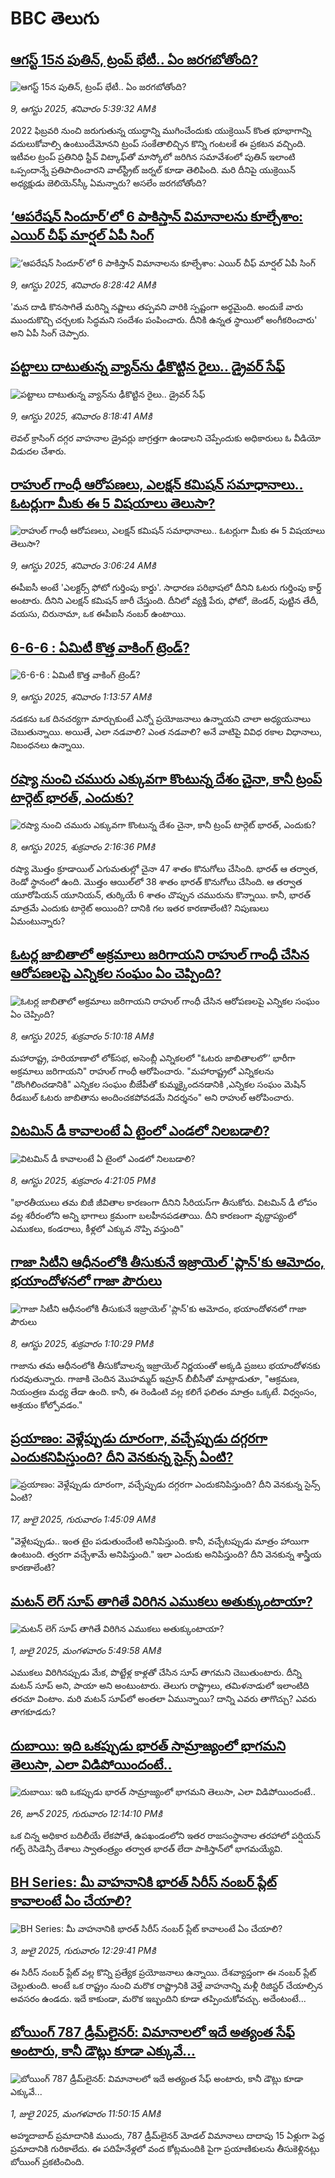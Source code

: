 # BBC తెలుగు## [ఆగస్ట్ 15న పుతిన్, ట్రంప్ భేటీ.. ఏం జరగబోతోంది?](https://www.bbc.com/telugu/articles/c17nw54794wo?at_medium=RSS&at_campaign=rss?at_campaign=githubrss)![ఆగస్ట్ 15న పుతిన్, ట్రంప్ భేటీ.. ఏం జరగబోతోంది?](https://ichef.bbci.co.uk/ace/ws/240/cpsprodpb/54e2/live/85ff9ee0-74da-11f0-9155-b594707ed0ec.jpg)_9, ఆగస్టు 2025, శనివారం 5:39:32 AMకి_2022 ఫిబ్రవరి నుంచి జరుగుతున్న యుద్ధాన్ని ముగించేందుకు యుక్రెయిన్ కొంత భూభాగాన్ని వదులుకోవాల్సి ఉంటుందేమోనని ట్రంప్ సంకేతాలిచ్చిన కొన్ని గంటలకే ఈ ప్రకటన వచ్చింది. ఇటీవల ట్రంప్ ప్రతినిధి స్టీవ్ విట్కాఫ్‌తో మాస్కోలో జరిగిన సమావేశంలో పుతిన్ ఇలాంటి ఒప్పందాన్నే ప్రతిపాదించారని వాల్‌స్ట్రీట్ జర్నల్ కూడా తెలిపింది. మరి దీనిపై యుక్రెయిన్ అధ్యక్షుడు జెలియెన్‌స్కీ ఏమన్నారు? అసలేం జరగబోతోంది?## [‘ఆపరేషన్ సిందూర్’లో 6 పాకిస్తాన్ విమానాలను కూల్చేశాం:  ఎయిర్ చీఫ్ మార్షల్ ఏపీ సింగ్](https://www.bbc.com/telugu/articles/cwy0e03nwdko?at_medium=RSS&at_campaign=rss?at_campaign=githubrss)![‘ఆపరేషన్ సిందూర్’లో 6 పాకిస్తాన్ విమానాలను కూల్చేశాం:  ఎయిర్ చీఫ్ మార్షల్ ఏపీ సింగ్](https://ichef.bbci.co.uk/ace/ws/240/cpsprodpb/533b/live/96311680-74fe-11f0-9d24-bb8d7f1f657e.jpg)_9, ఆగస్టు 2025, శనివారం 8:28:42 AMకి_'మన దాడి కొనసాగితే మరిన్ని నష్టాలు తప్పవని వారికి స్పష్టంగా అర్థమైంది. అందుకే వారు ముందుకొచ్చి చర్చలకు సిద్ధమని సందేశం పంపించారు. దీనికి ఉన్నత స్థాయిలో అంగీకరించారు' అని ఏపీ సింగ్ చెప్పారు.## [పట్టాలు దాటుతున్న వ్యాన్‌ను ఢీకొట్టిన రైలు.. డ్రైవర్ సేఫ్](https://www.bbc.com/telugu/articles/cwy0eekgyv3o?at_medium=RSS&at_campaign=rss?at_campaign=githubrss)![పట్టాలు దాటుతున్న వ్యాన్‌ను ఢీకొట్టిన రైలు.. డ్రైవర్ సేఫ్](https://ichef.bbci.co.uk/ace/ws/240/cpsprodpb/b287/live/fb41dda0-74f6-11f0-a975-cb151ca452f4.jpg)_9, ఆగస్టు 2025, శనివారం 8:18:41 AMకి_లెవల్ క్రాసింగ్ దగ్గర వాహనాల డ్రైవర్లు జాగ్రత్తగా ఉండాలని చెప్పేందుకు అధికారులు ఓ వీడియో విడుదల చేశారు.## [రాహుల్ గాంధీ ఆరోపణలు, ఎలక్షన్ కమిషన్ సమాధానాలు.. ఓటర్లుగా మీకు ఈ 5 విషయాలు తెలుసా?](https://www.bbc.com/telugu/articles/cvgnwd4qrlvo?at_medium=RSS&at_campaign=rss?at_campaign=githubrss)![రాహుల్ గాంధీ ఆరోపణలు, ఎలక్షన్ కమిషన్ సమాధానాలు.. ఓటర్లుగా మీకు ఈ 5 విషయాలు తెలుసా?](https://ichef.bbci.co.uk/ace/ws/240/cpsprodpb/f94d/live/1c500f30-74ca-11f0-b057-55ac781b44cd.jpg)_9, ఆగస్టు 2025, శనివారం 3:06:24 AMకి_ఈపీఐసీ అంటే 'ఎలక్టర్స్ ఫోటో గుర్తింపు కార్డు'. సాధారణ పరిభాషలో దీనిని ఓటరు గుర్తింపు కార్డ్ అంటారు.
దీనిని ఎలక్షన్ కమిషన్ జారీ చేస్తుంది. దీనిలో వ్యక్తి పేరు, ఫోటో, జెండర్, పుట్టిన తేదీ, వయసు, చిరునామా, ఒక ఈపీఐసీ నంబర్ ఉంటాయి.## [6-6-6 : ఏమిటీ కొత్త వాకింగ్ ట్రెండ్?](https://www.bbc.com/telugu/articles/c39dxgrx92po?at_medium=RSS&at_campaign=rss?at_campaign=githubrss)![6-6-6 : ఏమిటీ కొత్త వాకింగ్ ట్రెండ్?](https://ichef.bbci.co.uk/ace/ws/240/cpsprodpb/f16b/live/6cd24190-745b-11f0-a975-cb151ca452f4.jpg)_9, ఆగస్టు 2025, శనివారం 1:13:57 AMకి_నడకను ఒక దినచర్యగా మార్చుకుంటే ఎన్నో ప్రయోజనాలు ఉన్నాయని చాలా అధ్యయనాలు చెబుతున్నాయి. అయితే, ఎలా నడవాలి? ఎంత నడవాలి? అనే వాటిపై వివిధ రకాల విధానాలు, నిబంధనలు ఉన్నాయి.## [రష్యా నుంచి చమురు ఎక్కువగా కొంటున్న దేశం చైనా, కానీ ట్రంప్ టార్గెట్ భారత్, ఎందుకు?](https://www.bbc.com/telugu/articles/c0mlr87ezljo?at_medium=RSS&at_campaign=rss?at_campaign=githubrss)![రష్యా నుంచి చమురు ఎక్కువగా కొంటున్న దేశం చైనా, కానీ ట్రంప్ టార్గెట్ భారత్, ఎందుకు?](https://ichef.bbci.co.uk/ace/ws/240/cpsprodpb/da74/live/da79f960-745e-11f0-8689-0f7647a3ab5c.jpg)_8, ఆగస్టు 2025, శుక్రవారం 2:16:36 PMకి_రష్యా మొత్తం క్రూడాయిల్ ఎగుమతుల్లో చైనా 47 శాతం కొనుగోలు చేసింది. భారత్ ఆ తర్వాత, రెండో స్థానంలో ఉంది. మొత్తం ఆయిల్‌లో 38 శాతం భారత్ కొనుగోలు చేసింది. ఆ తర్వాత యూరోపియన్ యూనియన్, తుర్కియే 6 శాతం చొప్పున చమురును కొన్నాయి. కానీ, భారత్ మాత్రమే ఎందుకు టార్గెట్ అయింది? దానికి గల ఇతర కారణాలేంటి? నిపుణులు ఏమంటున్నారు?## [ఓటర్ల జాబితాలో అక్రమాలు జరిగాయని  రాహుల్ గాంధీ చేసిన ఆరోపణలపై ఎన్నికల సంఘం ఏం చెప్పింది? ](https://www.bbc.com/telugu/articles/cvg0n4jdqrgo?at_medium=RSS&at_campaign=rss?at_campaign=githubrss)![ఓటర్ల జాబితాలో అక్రమాలు జరిగాయని  రాహుల్ గాంధీ చేసిన ఆరోపణలపై ఎన్నికల సంఘం ఏం చెప్పింది? ](https://ichef.bbci.co.uk/ace/ws/240/cpsprodpb/9467/live/b9f21040-7406-11f0-8071-1788c7e8ae0e.jpg)_8, ఆగస్టు 2025, శుక్రవారం 5:10:18 AMకి_మహారాష్ట్ర, హరియాణాలో లోక్‌సభ, అసెంబ్లీ ఎన్నికలలో  "ఓటరు జాబితాలలో’’ భారీగా అక్రమాలు జరిగాయని" రాహుల్ గాంధీ ఆరోపించారు. "మహారాష్ట్రలో ఎన్నికలను "దొంగిలించడానికి" ఎన్నికల సంఘం బీజేపీతో కుమ్మక్కైందనడానికి ,ఎన్నికల సంఘం  మెషిన్ రీడబుల్ ఓటరు జాబితాను అందించకపోవడమే నిదర్శనం" అని రాహుల్ ఆరోపించారు.## [విటమిన్ డీ కావాలంటే ఏ టైంలో ఎండలో నిలబడాలి?](https://www.bbc.com/telugu/articles/cdd32dz60yjo?at_medium=RSS&at_campaign=rss?at_campaign=githubrss)![విటమిన్ డీ కావాలంటే ఏ టైంలో ఎండలో నిలబడాలి?](https://ichef.bbci.co.uk/ace/ws/240/cpsprodpb/a2a7/live/7eef2160-7472-11f0-ad5a-6daee3ba97a6.jpg)_8, ఆగస్టు 2025, శుక్రవారం 4:21:05 PMకి_"భారతీయులు తమ బిజీ జీవితాల కారణంగా దీనిని సీరియస్‌గా తీసుకోరు. విటమిన్ డీ లోపం వల్ల శరీరంలోని అన్ని భాగాలు క్రమంగా బలహీనపడతాయి. దీని కారణంగా వృద్ధాప్యంలో ఎముకలు, కండరాలు, కీళ్లలో ఎక్కువ నొప్పి వస్తుంది"## [గాజా సిటీని ఆధీనంలోకి తీసుకునే ఇజ్రాయెల్ 'ప్లాన్'‌కు ఆమోదం, భయాందోళనలో గాజా పౌరులు](https://www.bbc.com/telugu/articles/c0l6nd69789o?at_medium=RSS&at_campaign=rss?at_campaign=githubrss)![గాజా సిటీని ఆధీనంలోకి తీసుకునే ఇజ్రాయెల్ 'ప్లాన్'‌కు ఆమోదం, భయాందోళనలో గాజా పౌరులు](https://ichef.bbci.co.uk/ace/ws/240/cpsprodpb/d6a5/live/d4ab1010-7458-11f0-bc5a-1b1e35b27e55.jpg)_8, ఆగస్టు 2025, శుక్రవారం 1:10:29 PMకి_గాజాను తమ ఆధీనంలోకి తీసుకోవాలన్న ఇజ్రాయెల్ నిర్ణయంతో అక్కడి ప్రజలు భయాందోళనకు గురవుతున్నారు. గాజాకి చెందిన మొహమ్మద్ ఇమ్రాన్ బీబీసీతో మాట్లాడుతూ, "ఆక్రమణ, నియంత్రణ మధ్య తేడా ఉంది. కానీ, ఈ రెండింటి వల్ల కలిగే ఫలితం మాత్రం ఒక్కటే. విధ్వంసం, ఆశ్రయం కోల్పోవడం."## [ప్రయాణం: వెళ్లేప్పుడు దూరంగా, వచ్చేప్పుడు దగ్గరగా ఎందుకనిపిస్తుంది? దీని వెనకున్న సైన్స్ ఏంటి?](https://www.bbc.com/telugu/articles/c0l4y727n1jo?at_medium=RSS&at_campaign=rss?at_campaign=githubrss)![ప్రయాణం: వెళ్లేప్పుడు దూరంగా, వచ్చేప్పుడు దగ్గరగా ఎందుకనిపిస్తుంది? దీని వెనకున్న సైన్స్ ఏంటి?](https://ichef.bbci.co.uk/ace/ws/240/cpsprodpb/054c/live/6957c010-62b0-11f0-8e78-11023c48a856.png)_17, జులై 2025, గురువారం 1:45:09 AMకి_"వెళ్లేటప్పుడు.. ఇంత టైం పడుతుందేంటి అనిపిస్తుంది. కానీ, వచ్చేటప్పుడు మాత్రం హాయిగా ఉంటుంది. త్వరగా వచ్చేశామే అనిపిస్తుంది." ఇలా ఎందుకు అనిపిస్తుంది? దీని వెనకున్న శాస్త్రీయ కారణాలేంటి?## [మటన్ లెగ్ సూప్ తాగితే విరిగిన ఎముకలు అతుక్కుంటాయా?](https://www.bbc.com/telugu/articles/c0l4g92j8kzo?at_medium=RSS&at_campaign=rss?at_campaign=githubrss)![మటన్ లెగ్ సూప్ తాగితే విరిగిన ఎముకలు అతుక్కుంటాయా?](https://ichef.bbci.co.uk/ace/ws/240/cpsprodpb/b31e/live/cce532c0-6d41-11f0-9462-bb509dc78127.jpg)_1, జులై 2025, మంగళవారం 5:49:58 AMకి_ఎముకలు విరిగినప్పుడు మేక, పొట్టేళ్ల కాళ్లతో చేసిన సూప్ తాగమని చెబుతుంటారు. దీన్ని మటన్ సూప్ అని, పాయా అని అంటుంటారు. తెలుగు రాష్ట్రాలు, తమిళనాడులో ఇలాంటిది తరచూ వింటాం. మరి మటన్ సూప్‌లో అంతలా ఏమున్నాయి? దాన్ని ఎవరు తాగొచ్చు? ఎవరు తాగకూడదు?## [దుబాయి: ఇది ఒకప్పుడు భారత్ సామ్రాజ్యంలో భాగమని తెలుసా, ఎలా విడిపోయిందంటే..](https://www.bbc.com/telugu/articles/ce83x3rekyyo?at_medium=RSS&at_campaign=rss?at_campaign=githubrss)![దుబాయి: ఇది ఒకప్పుడు భారత్ సామ్రాజ్యంలో భాగమని తెలుసా, ఎలా విడిపోయిందంటే..](https://ichef.bbci.co.uk/ace/ws/240/cpsprodpb/89c1/live/fbe80b80-5282-11f0-809e-059b7ea85131.jpg)_26, జూన్ 2025, గురువారం 12:14:10 PMకి_ఒక చిన్న అధికార బదిలీయే లేకపోతే, ఉపఖండంలోని ఇతర రాజసంస్థానాల తరహాలో  పర్షియన్ గల్ఫ్ రెసిడెన్సీ దేశాలు స్వాతంత్ర్యం తర్వాత భారత్ లేదా పాకిస్తాన్‌లో భాగమయ్యేవి.## [BH Series: మీ వాహనానికి భారత్ సిరీస్ నంబర్ ప్లేట్ కావాలంటే ఏం చేయాలి?](https://www.bbc.com/telugu/articles/c9dg040gzv6o?at_medium=RSS&at_campaign=rss?at_campaign=githubrss)![BH Series: మీ వాహనానికి భారత్ సిరీస్ నంబర్ ప్లేట్ కావాలంటే ఏం చేయాలి?](https://ichef.bbci.co.uk/ace/ws/240/cpsprodpb/c5c0/live/7facfba0-5801-11f0-b5c5-012c5796682d.jpg)_3, జులై 2025, గురువారం 12:29:41 PMకి_ఈ సిరీస్ నంబర్ ప్లేట్ వల్ల కొన్ని ప్రత్యేక ప్రయోజనాలు ఉన్నాయి. దేశవ్యాప్తంగా ఈ నంబర్ ప్లేట్ చెల్లుతుంది. అంటే ఒక రాష్ట్రం నుంచి మరొక రాష్ట్రానికి వెళ్తే వాహనాన్ని మళ్లీ రిజిస్టర్ చేయాల్సిన అవసరం ఉండదు. ఇదే కాకుండా, మరొక ఇబ్బందిని కూడా తప్పించుకోవచ్చు. అదేంటంటే...## [బోయింగ్ 787 డ్రీమ్‌లైనర్: విమానాలలో ఇదే అత్యంత సేఫ్ అంటారు, కానీ డౌట్లు కూడా ఎక్కువే...](https://www.bbc.com/telugu/articles/c8d664g0dz9o?at_medium=RSS&at_campaign=rss?at_campaign=githubrss)![బోయింగ్ 787 డ్రీమ్‌లైనర్: విమానాలలో ఇదే అత్యంత సేఫ్ అంటారు, కానీ డౌట్లు కూడా ఎక్కువే...](https://ichef.bbci.co.uk/ace/ws/240/cpsprodpb/aebe/live/0ad87b80-5674-11f0-95fc-edf89039c20a.jpg)_1, జులై 2025, మంగళవారం 11:50:15 AMకి_అహ్మదాబాద్ ప్రమాదానికి ముందు, 787 డ్రీమ్‌లైనర్ మోడల్ విమానాలు దాదాపు 15 ఏళ్లుగా పెద్ద ప్రమాదానికి గురికాలేదు. ఈ పదిహేనేళ్లలో వంద కోట్లమందికి  పైగా ప్రయాణికులను తీసుకెళ్లినట్లు బోయింగ్ ప్రకటించింది.